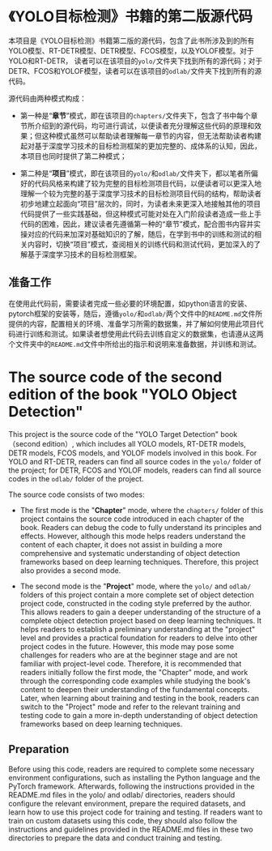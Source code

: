 # 《YOLO目标检测》书籍的第二版源代码

本项目是《YOLO目标检测》书籍第二版的源代码，包含了此书所涉及到的所有YOLO模型、RT-DETR模型、DETR模型、FCOS模型，以及YOLOF模型。对于YOLO和RT-DETR，
读者可以在该项目的`yolo/`文件夹下找到所有的源代码；对于DETR、FCOS和YOLOF模型，读者可以在该项目的`odlab/`文件夹下找到所有的源代码。

源代码由两种模式构成：

- 第一种是“**章节**”模式，即在该项目的`chapters/`文件夹下，包含了书中每个章节所介绍到的源代码，均可进行调试，以便读者充分理解这些代码的原理和效果；但这种模式虽然可以帮助读者理解每一章节的内容，但无法帮助读者构建起对基于深度学习技术的目标检测框架的更加完整的、成体系的认知，因此，本项目也同时提供了第二种模式；

- 第二种是“**项目**”模式，即在该项目的`yolo/`和`odlab/`文件夹下，都以笔者所偏好的代码风格来构建了较为完整的目标检测项目代码，以便读者可以更深入地理解一个较为完整的基于深度学习技术的目标检测项目代码的结构，帮助读者初步地建立起面向“项目”层次的，同时，为读者未来更深入地接触其他的项目代码提供了一些实践基础，但这种模式可能对处在入门阶段读者造成一些上手代码的困难，因此，建议读者先遵循第一种的“章节”模式，配合图书内容并实操对应的代码来加深对基础知识的了解，随后，在学到书中的训练和测试的相关内容时，切换“项目”模式，查阅相关的训练代码和测试代码，更加深入的了解基于深度学习技术的目标检测框架。

## 准备工作
在使用此代码前，需要读者完成一些必要的环境配置，如python语言的安装、pytorch框架的安装等，随后，遵循`yolo/`和`odlab/`两个文件中的`README.md`文件所提供的内容，配置相关的环境、准备学习所需的数据集，并了解如何使用此项目代码进行训练和测试。如果读者想使用此代码去训练自定义的数据集，也请遵从这两个文件夹中的`README.md`文件中所给出的指示和说明来准备数据，并训练和测试。

# The source code of the second edition of the book "YOLO Object Detection"
This project is the source code of the "YOLO Target Detection" book （second edition）, which includes all YOLO models, RT-DETR models, DETR models, FCOS models, and YOLOF models involved in this book. For YOLO and RT-DETR, readers can find all source codes in the `yolo/` folder of the project; for DETR, FCOS and YOLOF models, readers can find all source codes in the `odlab/` folder of the project. 

The source code consists of two modes:

- The first mode is the "**Chapter**" mode, where the `chapters/` folder of this project contains the source code introduced in each chapter of the book. Readers can debug the code to fully understand its principles and effects. However, although this mode helps readers understand the content of each chapter, it does not assist in building a more comprehensive and systematic understanding of object detection frameworks based on deep learning techniques. Therefore, this project also provides a second mode.

- The second mode is the "**Project**" mode, where the `yolo/` and `odlab/` folders of this project contain a more complete set of object detection project code, constructed in the coding style preferred by the author. This allows readers to gain a deeper understanding of the structure of a complete object detection project based on deep learning techniques. It helps readers to establish a preliminary understanding at the "project" level and provides a practical foundation for readers to delve into other project codes in the future. However, this mode may pose some challenges for readers who are at the beginner stage and are not familiar with project-level code. Therefore, it is recommended that readers initially follow the first mode, the "Chapter" mode, and work through the corresponding code examples while studying the book's content to deepen their understanding of the fundamental concepts. Later, when learning about training and testing in the book, readers can switch to the "Project" mode and refer to the relevant training and testing code to gain a more in-depth understanding of object detection frameworks based on deep learning techniques.

## Preparation
Before using this code, readers are required to complete some necessary environment configurations, such as installing the Python language and the PyTorch framework. Afterwards, following the instructions provided in the README.md files in the yolo/ and odlab/ directories, readers should configure the relevant environment, prepare the required datasets, and learn how to use this project code for training and testing. If readers want to train on custom datasets using this code, they should also follow the instructions and guidelines provided in the README.md files in these two directories to prepare the data and conduct training and testing.
